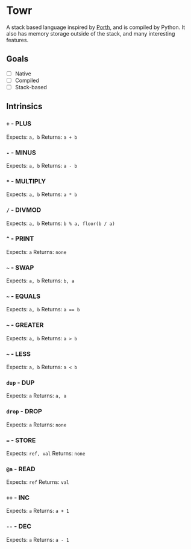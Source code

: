 # Towr

A stack based language inspired by [Porth](https://github.com/tsoding/porth), and is compiled by Python. It also has memory storage outside of the stack, and many interesting features.

## Goals

- [ ] Native
- [ ] Compiled
- [ ] Stack-based 

## Intrinsics

### `+` - PLUS
Expects: `a, b`
Returns: `a + b`

### `-` - MINUS
Expects: `a, b`
Returns: `a - b`

### `*` - MULTIPLY
Expects: `a, b`
Returns: `a * b`

### `/` - DIVMOD
Expects: `a, b`
Returns: `b % a, floor(b / a)`

### `^` - PRINT
Expects: `a`
Returns: `none`

### `~` - SWAP
Expects: `a, b`
Returns: `b, a`

### `~` - EQUALS
Expects: `a, b`
Returns: `a == b`

### `~` - GREATER
Expects: `a, b`
Returns: `a > b`

### `~` - LESS
Expects: `a, b`
Returns: `a < b`

### `dup` - DUP
Expects: `a`
Returns: `a, a`

### `drop` - DROP
Expects: `a`
Returns: `none`

### `=` - STORE
Expects: `ref, val`
Returns: `none`

### `@a` - READ
Expects: `ref`
Returns: `val`

### `++` - INC
Expects: `a`
Returns: `a + 1`

### `--` - DEC
Expects: `a`
Returns: `a - 1`
